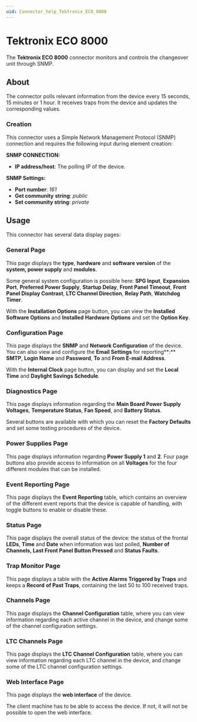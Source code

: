 ```yaml
---
uid: Connector_help_Tektronix_ECO_8000
---
```


# Tektronix ECO 8000

The **Tektronix ECO 8000** connector monitors and controls the changeover unit through SNMP.

## About

The connector polls relevant information from the device every 15 seconds, 15 minutes or 1 hour. It receives traps from the device and updates the corresponding values.

### Creation

This connector uses a Simple Network Management Protocol (SNMP) connection and requires the following input during element creation:

**SNMP CONNECTION:**

- **IP address/host**: The polling IP of the device.

**SNMP Settings:**

- **Port number**: *161*
- **Get community** **string**: *public*
- **Set community string**: *private*

## Usage

This connector has several data display pages:

### General Page

This page displays the **type**, **hardware** and **software version** of the **system, power supply** and **modules**.

Some general system configuration is possible here: **SPG Input**, **Expansion Port**, **Preferred Power Supply**, **Startup Delay**, **Front Panel Timeout**, **Front Panel Display Contrast**, **LTC Channel Direction**, **Relay Path**, **Watchdog Timer**.

With the **Installation Options** page button, you can view the **Installed Software Options** and **Installed** **Hardware Options** and set the **Option Key**.

### Configuration Page

This page displays the **SNMP** and **Network Configuration** of the device. You can also view and configure the **Email Settings** for reporting**:** **SMTP**, **Login Name** and **Password**, **To** and **From E-mail Address**.

With the **Internal Clock** page button, you can display and set the **Local Time** and **Daylight Savings Schedule**.

### Diagnostics Page

This page displays information regarding the **Main Board Power Supply Voltages**, **Temperature Status**, **Fan Speed**, and **Battery Status**.

Several buttons are available with which you can reset the **Factory Defaults** and set some testing procedures of the device.

### Power Supplies Page

This page displays information regarding **Power Supply 1** and **2**. Four page buttons also provide access to information on all **Voltages** for the four different modules that can be installed.

### Event Reporting Page

This page displays the **Event Reporting** table, which contains an overview of the different event reports that the device is capable of handling, with toggle buttons to enable or disable these.

### Status Page

This page displays the overall status of the device: the status of the frontal **LEDs**, **Time** and **Date** when information was last polled, **Number of Channels, Last Front Panel Button Pressed** and **Status Faults**.

### Trap Monitor Page

This page displays a table with the **Active Alarms Triggered by Traps** and keeps a **Record** **of Past Traps**, containing the last 50 to 100 received traps.

### Channels Page

This page displays the **Channel Configuration** table, where you can view information regarding each active channel in the device, and change some of the channel configuration settings.

### LTC Channels Page

This page displays the **LTC Channel Configuration** table, where you can view information regarding each LTC channel in the device, and change some of the LTC channel configuration settings.

### Web Interface Page

This page displays the **web interface** of the device.

The client machine has to be able to access the device. If not, it will not be possible to open the web interface.
